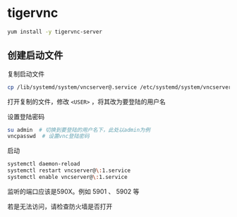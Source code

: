 # tigervnc

``` bash
yum install -y tigervnc-server
```

## 创建启动文件

复制启动文件

``` bash
cp /lib/systemd/system/vncserver@.service /etc/systemd/system/vncserver@:1.service
```

打开复制的文件，修改 `<USER>` ，将其改为要登陆的用户名

设置登陆密码

``` bash
su admin  # 切换到要登陆的用户名下，此处以admin为例
vncpasswd  # 设置vnc登陆密码
```

启动

``` bash
systemctl daemon-reload
systemctl restart vncserver@\:1.service
systemctl enable vncserver@\:1.service
```

监听的端口应该是590X。例如 5901 、 5902 等

若是无法访问，请检查防火墙是否打开